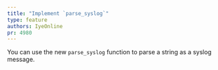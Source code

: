 ```yaml
---
title: "Implement `parse_syslog`"
type: feature
authors: IyeOnline
pr: 4980
---
```


You can use the new `parse_syslog` function to parse a string as a syslog message.
